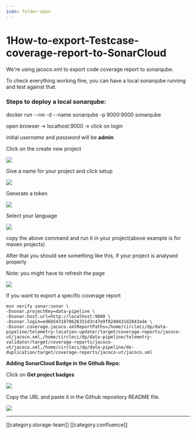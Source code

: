 ```yaml
---
icon: folder-open
---
```


# 1How-to-export-Testcase-coverage-report-to-SonarCloud

We're using jacoco.xml to export code coverage report to sonarqube.

To check everything working fine, you can have a local sonarqube running and test against that.

### Steps to deploy a local sonarqube:

docker run --rm -d --name sonarqube -p 9000:9000 sonarqube

open browser → localhost:9000 → click on login

initial _username_ and _password_ will be **admin**

Click on the create new project

![](<../../../../../../.gitbook/assets/image2019-11-26\_11-6-24 (1).png>)

Give a name for your project and click setup

![](<../../../../../../.gitbook/assets/image2019-11-26\_11-7-37 (1).png>)

Generate a token

![](<../../../../../../.gitbook/assets/image2019-11-26\_11-8-37 (1).png>)

Select your language

![](<../../../../../../.gitbook/assets/image2019-11-26\_11-11-27 (1).png>)

copy the above command and run it in your project(above example is for maven projects)

After that you should see something like this, if your project is analysed properly

Note: you might have to refresh the page

![](<../../../../../../.gitbook/assets/image2019-11-26\_11-13-55 (1).png>)

If you want to export a specific coverage report

```
mvn verify sonar:sonar \
-Dsonar.projectKey=data-pipeline \
-Dsonar.host.url=http://localhost:9000 \
-Dsonar.login=ed6b5431870626331d3c47e9f8240431d2843ade \
-Dsonar.coverage.jacoco.xmlReportPaths=/home/circleci/dp/data-pipeline/telemetry-location-updater/target/coverage-reports/jacoco-ut/jacoco.xml,/home/circleci/dp/data-pipeline/telemetry-validator/target/coverage-reports/jacoco-ut/jacoco.xml,/home/circleci/dp/data-pipeline/de-duplication/target/coverage-reports/jacoco-ut/jacoco.xml
```

**Adding SonarCloud Badge in the Github Repo:**

Click on **Get project badges**

![](<../../../../../../.gitbook/assets/image2019-12-16\_12-54-25 (1).png>)

Copy the URL and paste it in the Github repository README file.

![](<../../../../../../.gitbook/assets/image2019-12-16\_12-52-33 (1).png>)

***

\[\[category.storage-team]] \[\[category.confluence]]
